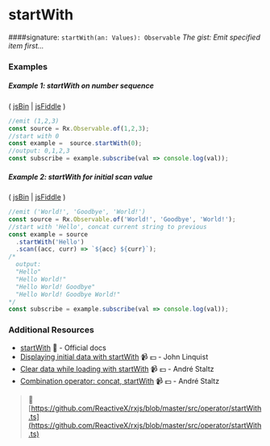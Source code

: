 # startWith
####signature: `startWith(an: Values): Observable`
*The gist: Emit specified item first...*


### Examples

##### Example 1: startWith on number sequence

( [jsBin](http://jsbin.com/lezuravizu/1/edit?js,console) | [jsFiddle](https://jsfiddle.net/btroncone/e8dn3ggp/) )

```js
//emit (1,2,3)
const source = Rx.Observable.of(1,2,3);
//start with 0
const example =  source.startWith(0);
//output: 0,1,2,3
const subscribe = example.subscribe(val => console.log(val));
```

##### Example 2: startWith for initial scan value

( [jsBin](http://jsbin.com/gemevuzoha/1/edit?js,console) | [jsFiddle](https://jsfiddle.net/btroncone/54r3g83e/) )

```js
//emit ('World!', 'Goodbye', 'World!')
const source = Rx.Observable.of('World!', 'Goodbye', 'World!');
//start with 'Hello', concat current string to previous
const example = source
  .startWith('Hello')
  .scan((acc, curr) => `${acc} ${curr}`);
/*
  output:
  "Hello"
  "Hello World!"
  "Hello World! Goodbye"
  "Hello World! Goodbye World!"
*/
const subscribe = example.subscribe(val => console.log(val));
```


### Additional Resources
* [startWith](http://reactivex.io/rxjs/class/es6/Observable.js~Observable.html#instance-method-startWith) :newspaper: - Official docs
* [Displaying initial data with startWith](https://egghead.io/lessons/rxjs-displaying-initial-data-with-startwith?course=step-by-step-async-javascript-with-rxjs) :video_camera: :dollar: - John Linquist
* [Clear data while loading with startWith](https://egghead.io/lessons/rxjs-reactive-programming-clear-data-while-loading-with-rxjs-startwith?course=introduction-to-reactive-programming) :video_camera: :dollar: - André Staltz
* [Combination operator: concat, startWith](https://egghead.io/lessons/rxjs-combination-operators-concat-startwith?course=rxjs-beyond-the-basics-operators-in-depth) :video_camera: :dollar: - André Staltz



> :file_folder: [https://github.com/ReactiveX/rxjs/blob/master/src/operator/startWith.ts](https://github.com/ReactiveX/rxjs/blob/master/src/operator/startWith.ts)